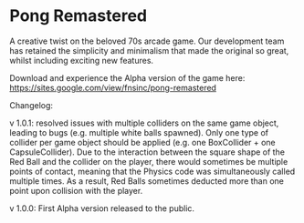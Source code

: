 # Pong Remastered
A creative twist on the beloved 70s arcade game. Our development team has retained the simplicity and minimalism that made the original so great, whilst including exciting new features. 

Download and experience the Alpha version of the game here: https://sites.google.com/view/fnsinc/pong-remastered 

Changelog:

v 1.0.1: resolved issues with multiple colliders on the same game object, leading to bugs (e.g. multiple white balls spawned). Only one type of collider per game object should be applied (e.g. one BoxCollider + one CapsuleCollider). Due to the interaction between the square shape of the Red Ball and the collider on the player, there would sometimes be multiple points of contact, meaning that the Physics code was simultaneously called multiple times. As a result, Red Balls sometimes deducted more than one point upon collision with the player.

v 1.0.0: First Alpha version released to the public.
